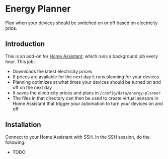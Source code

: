 # Energy Planner

Plan when your devices should be switched on or off based on electricity price.

## Introduction

This is an add-on for [Home Assistant](https://www.home-assistant.io/), which runs a background
job every hour. This job:
* Downloads the latest electricity prices
* If prices are available for the next day it runs planning for your devices
* Planning optimizes at what times your devices should be turned on and off on the next day
* It saves the electricity prices and plans in `/config/data/energy-planner`
* The files in that directory can then be used to create virtual sensors in Home Assistant that trigger your automation to turn your devices on and off

## Installation

Connect to your Home Assistant with SSH. In the SSH session, do the following:

* TODO
